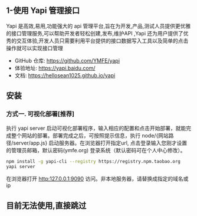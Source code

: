 ## 1-使用 Yapi 管理接口

Yapi 是高效,易用,功能强大的 api 管理平台,旨在为开发,产品,测试人员提供更优雅的接口管理服务,可以帮助开发者轻松创建,发布,维护API ,Yapi 还为用户提供了优秀的交互体验,开发人员只需要利用平台提供的接口数据写入工具以及简单的点击操作就可以实现接口管理



- GitHub 仓库: https://github.com/YMFE/yapi
- 体验地址: https://yapi.baidu.com/
- 文档: https://hellosean1025.github.io/yapi



## 安装

### 方式一. 可视化部署[推荐]

执行 yapi server 启动可视化部署程序，输入相应的配置和点击开始部署，就能完成整个网站的部署。部署完成之后，可按照提示信息，执行 node/{网站路径/server/app.js} 启动服务器。在浏览器打开指定url, 点击登录输入您刚才设置的管理员邮箱，默认密码(ymfe.org) 登录系统（默认密码可在个人中心修改）。

```bash
npm install -g yapi-cli --registry https://registry.npm.taobao.org
yapi server
```

在浏览器打开  [http:127.0.0.1:9090](http://127.0.0.1:9090/)  访问。非本地服务器，请替换成指定的域名或ip



## 目前无法使用,直接跳过